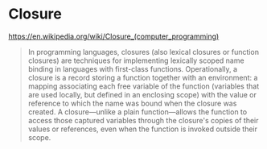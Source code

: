 # Closure

<https://en.wikipedia.org/wiki/Closure_(computer_programming)>

> In programming languages, closures (also lexical closures or function closures) are techniques for implementing lexically scoped name binding in languages with first-class functions. Operationally, a closure is a record storing a function together with an environment: a mapping associating each free variable of the function (variables that are used locally, but defined in an enclosing scope) with the value or reference to which the name was bound when the closure was created. A closure—unlike a plain function—allows the function to access those captured variables through the closure's copies of their values or references, even when the function is invoked outside their scope.
